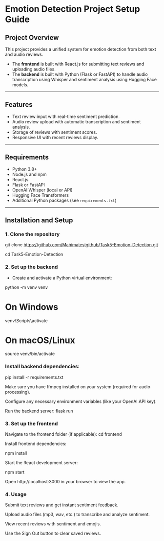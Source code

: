 # Emotion Detection Project Setup Guide

## Project Overview

This project provides a unified system for emotion detection from both text and audio reviews.  
- The **frontend** is built with React.js for submitting text reviews and uploading audio files.  
- The **backend** is built with Python (Flask or FastAPI) to handle audio transcription using Whisper and sentiment analysis using Hugging Face models.

---

## Features

- Text review input with real-time sentiment prediction.  
- Audio review upload with automatic transcription and sentiment analysis.  
- Storage of reviews with sentiment scores.  
- Responsive UI with recent reviews display.

---

## Requirements

- Python 3.8+  
- Node.js and npm  
- React.js  
- Flask or FastAPI  
- OpenAI Whisper (local or API)  
- Hugging Face Transformers  
- Additional Python packages (see `requirements.txt`)  

---

## Installation and Setup

### 1. Clone the repository

git clone https://github.com/Mahimatestgithub/Task5-Emotion-Detection.git

cd Task5-Emotion-Detection

### 2. Set up the backend

- Create and activate a Python virtual environment:

python -m venv venv
# On Windows
venv\Scripts\activate
# On macOS/Linux
source venv/bin/activate


### Install backend dependencies:
pip install -r requirements.txt


Make sure you have ffmpeg installed on your system (required for audio processing).

Configure any necessary environment variables (like your OpenAI API key).

Run the backend server:
flask run

### 3. Set up the frontend
Navigate to the frontend folder (if applicable):
cd frontend


Install frontend dependencies:

npm install

Start the React development server:

npm start

Open http://localhost:3000 in your browser to view the app.

### 4. Usage

Submit text reviews and get instant sentiment feedback.

Upload audio files (mp3, wav, etc.) to transcribe and analyze sentiment.

View recent reviews with sentiment and emojis.

Use the Sign Out button to clear saved reviews.



